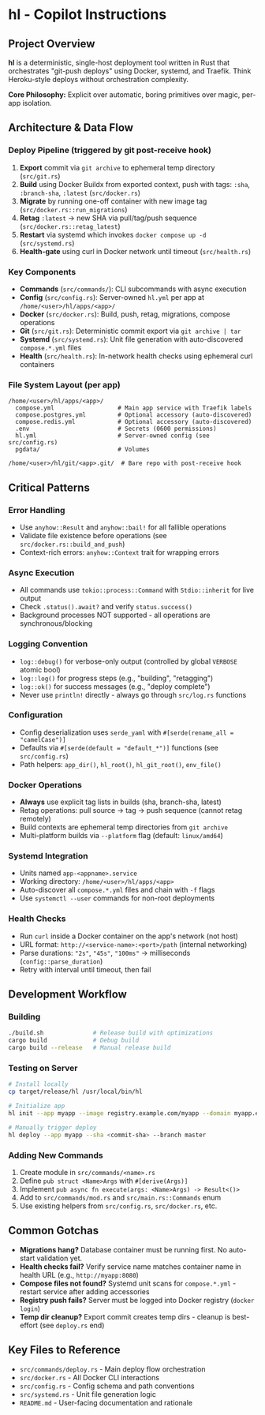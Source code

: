 # hl - Copilot Instructions

## Project Overview

**hl** is a deterministic, single-host deployment tool written in Rust that orchestrates "git-push deploys" using Docker, systemd, and Traefik. Think Heroku-style deploys without orchestration complexity.

**Core Philosophy:** Explicit over automatic, boring primitives over magic, per-app isolation.

## Architecture & Data Flow

### Deploy Pipeline (triggered by git post-receive hook)

1. **Export** commit via `git archive` to ephemeral temp directory (`src/git.rs`)
2. **Build** using Docker Buildx from exported context, push with tags: `:sha`, `:branch-sha`, `:latest` (`src/docker.rs`)
3. **Migrate** by running one-off container with new image tag (`src/docker.rs::run_migrations`)
4. **Retag** `:latest` → new SHA via pull/tag/push sequence (`src/docker.rs::retag_latest`)
5. **Restart** via systemd which invokes `docker compose up -d` (`src/systemd.rs`)
6. **Health-gate** using curl in Docker network until timeout (`src/health.rs`)

### Key Components

- **Commands** (`src/commands/`): CLI subcommands with async execution
- **Config** (`src/config.rs`): Server-owned `hl.yml` per app at `/home/<user>/hl/apps/<app>/`
- **Docker** (`src/docker.rs`): Build, push, retag, migrations, compose operations
- **Git** (`src/git.rs`): Deterministic commit export via `git archive | tar`
- **Systemd** (`src/systemd.rs`): Unit file generation with auto-discovered `compose.*.yml` files
- **Health** (`src/health.rs`): In-network health checks using ephemeral curl containers

### File System Layout (per app)

```
/home/<user>/hl/apps/<app>/
  compose.yml                  # Main app service with Traefik labels
  compose.postgres.yml         # Optional accessory (auto-discovered)
  compose.redis.yml            # Optional accessory (auto-discovered)
  .env                         # Secrets (0600 permissions)
  hl.yml                       # Server-owned config (see src/config.rs)
  pgdata/                      # Volumes
```

```
/home/<user>/hl/git/<app>.git/  # Bare repo with post-receive hook
```

## Critical Patterns

### Error Handling

- Use `anyhow::Result` and `anyhow::bail!` for all fallible operations
- Validate file existence before operations (see `src/docker.rs::build_and_push`)
- Context-rich errors: `anyhow::Context` trait for wrapping errors

### Async Execution

- All commands use `tokio::process::Command` with `Stdio::inherit` for live output
- Check `.status().await?` and verify `status.success()`
- Background processes NOT supported - all operations are synchronous/blocking

### Logging Convention

- `log::debug()` for verbose-only output (controlled by global `VERBOSE` atomic bool)
- `log::log()` for progress steps (e.g., "building", "retagging")
- `log::ok()` for success messages (e.g., "deploy complete")
- Never use `println!` directly - always go through `src/log.rs` functions

### Configuration

- Config deserialization uses `serde_yaml` with `#[serde(rename_all = "camelCase")]`
- Defaults via `#[serde(default = "default_*")]` functions (see `src/config.rs`)
- Path helpers: `app_dir()`, `hl_root()`, `hl_git_root()`, `env_file()`

### Docker Operations

- **Always** use explicit tag lists in builds (sha, branch-sha, latest)
- Retag operations: pull source → tag → push sequence (cannot retag remotely)
- Build contexts are ephemeral temp directories from `git archive`
- Multi-platform builds via `--platform` flag (default: `linux/amd64`)

### Systemd Integration

- Units named `app-<appname>.service`
- Working directory: `/home/<user>/hl/apps/<app>`
- Auto-discover all `compose.*.yml` files and chain with `-f` flags
- Use `systemctl --user` commands for non-root deployments

### Health Checks

- Run `curl` inside a Docker container on the app's network (not host)
- URL format: `http://<service-name>:<port>/path` (internal networking)
- Parse durations: `"2s"`, `"45s"`, `"100ms"` → milliseconds (`config::parse_duration`)
- Retry with interval until timeout, then fail

## Development Workflow

### Building

```bash
./build.sh              # Release build with optimizations
cargo build             # Debug build
cargo build --release   # Manual release build
```

### Testing on Server

```bash
# Install locally
cp target/release/hl /usr/local/bin/hl

# Initialize app
hl init --app myapp --image registry.example.com/myapp --domain myapp.example.com --port 8080

# Manually trigger deploy
hl deploy --app myapp --sha <commit-sha> --branch master
```

### Adding New Commands

1. Create module in `src/commands/<name>.rs`
2. Define `pub struct <Name>Args` with `#[derive(Args)]`
3. Implement `pub async fn execute(args: <Name>Args) -> Result<()>`
4. Add to `src/commands/mod.rs` and `src/main.rs::Commands` enum
5. Use existing helpers from `src/config.rs`, `src/docker.rs`, etc.

## Common Gotchas

- **Migrations hang?** Database container must be running first. No auto-start validation yet.
- **Health checks fail?** Verify service name matches container name in health URL (e.g., `http://myapp:8080`)
- **Compose files not found?** Systemd unit scans for `compose.*.yml` - restart service after adding accessories
- **Registry push fails?** Server must be logged into Docker registry (`docker login`)
- **Temp dir cleanup?** Export commit creates temp dirs - cleanup is best-effort (see `deploy.rs` end)

## Key Files to Reference

- `src/commands/deploy.rs` - Main deploy flow orchestration
- `src/docker.rs` - All Docker CLI interactions
- `src/config.rs` - Config schema and path conventions
- `src/systemd.rs` - Unit file generation logic
- `README.md` - User-facing documentation and rationale

